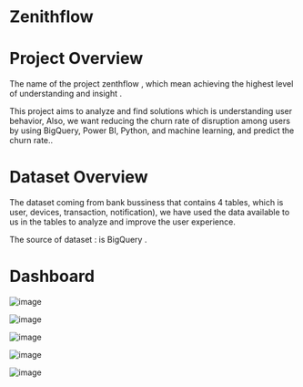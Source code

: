 # Zenithflow
# Project Overview

The name of the project zenthflow , which mean achieving the highest level of understanding and insight .

This project aims to analyze and find solutions which is understanding user behavior, Also, we want reducing the churn rate of disruption among users by using BigQuery, Power BI, Python, and machine learning, and predict the churn rate..

# Dataset Overview 
The dataset coming from bank bussiness that contains 4 tables, which is user, devices, transaction, notification), we have used the data available to us in the tables to analyze and improve the user experience.

The source of dataset : is BigQuery .

# Dashboard
![image](https://github.com/najwamualla/Zenithflow/assets/149318641/3cd9015d-0b2e-45b5-a600-c816c77b8fa1)

![image](https://github.com/najwamualla/Zenithflow/assets/149318641/2d41ccfd-7236-4896-9f25-2f788470ce34)

![image](https://github.com/najwamualla/Zenithflow/assets/149318641/14e58fb9-76e1-4969-8fb5-534617d025ce)

![image](https://github.com/najwamualla/Zenithflow/assets/149318641/36443853-5e1a-4cc5-9439-728e997f0b0f)

![image](https://github.com/najwamualla/Zenithflow/assets/149318641/9d3f8707-835a-4ffa-a0f1-b848efa0e886)
